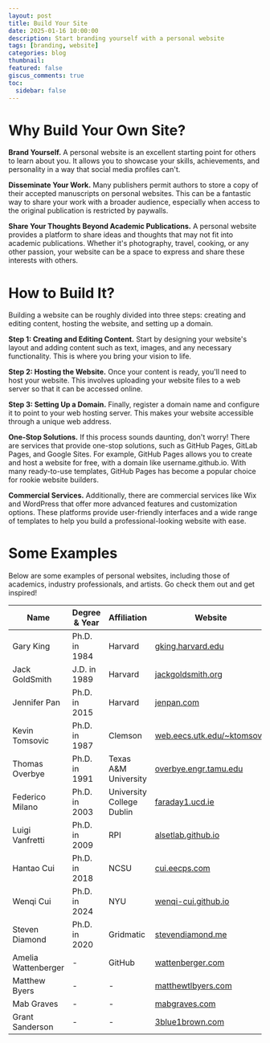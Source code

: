 ```yaml
---
layout: post
title: Build Your Site
date: 2025-01-16 10:00:00
description: Start branding yourself with a personal website
tags: [branding, website]
categories: blog
thumbnail:
featured: false
giscus_comments: true
toc:
  sidebar: false
---
```


# Why Build Your Own Site?

**Brand Yourself.**
A personal website is an excellent starting point for others to learn about you. It allows you to showcase your skills, achievements, and personality in a way that social media profiles can't.

**Disseminate Your Work.**
Many publishers permit authors to store a copy of their accepted manuscripts on personal websites. This can be a fantastic way to share your work with a broader audience, especially when access to the original publication is restricted by paywalls.

**Share Your Thoughts Beyond Academic Publications.**
A personal website provides a platform to share ideas and thoughts that may not fit into academic publications. Whether it's photography, travel, cooking, or any other passion, your website can be a space to express and share these interests with others.

# How to Build It?

Building a website can be roughly divided into three steps: creating and editing content, hosting the website, and setting up a domain.

**Step 1: Creating and Editing Content.**
Start by designing your website's layout and adding content such as text, images, and any necessary functionality. This is where you bring your vision to life.

**Step 2: Hosting the Website.**
Once your content is ready, you'll need to host your website. This involves uploading your website files to a web server so that it can be accessed online.

**Step 3: Setting Up a Domain.**
Finally, register a domain name and configure it to point to your web hosting server. This makes your website accessible through a unique web address.

**One-Stop Solutions.**
If this process sounds daunting, don't worry! There are services that provide one-stop solutions, such as GitHub Pages, GitLab Pages, and Google Sites. For example, GitHub Pages allows you to create and host a website for free, with a domain like username.github.io. With many ready-to-use templates, GitHub Pages has become a popular choice for rookie website builders.

**Commercial Services.**
Additionally, there are commercial services like Wix and WordPress that offer more advanced features and customization options. These platforms provide user-friendly interfaces and a wide range of templates to help you build a professional-looking website with ease.

# Some Examples

Below are some examples of personal websites, including those of academics, industry professionals, and artists. Go check them out and get inspired!

| Name                | Degree & Year | Affiliation               | Website                                                           |
| ------------------- | ------------- | ------------------------- | ----------------------------------------------------------------- |
| Gary King           | Ph.D. in 1984 | Harvard                   | [gking.harvard.edu](http://gking.harvard.edu)                     |
| Jack GoldSmith      | J.D. in 1989  | Harvard                   | [jackgoldsmith.org](http://jackgoldsmith.org)                     |
| Jennifer Pan        | Ph.D. in 2015 | Harvard                   | [jenpan.com](http://jenpan.com)                                   |
| Kevin Tomsovic      | Ph.D. in 1987 | Clemson                   | [web.eecs.utk.edu/~ktomsovi/](http://web.eecs.utk.edu/~ktomsovi/) |
| Thomas Overbye      | Ph.D. in 1991 | Texas A&M University      | [overbye.engr.tamu.edu](http://overbye.engr.tamu.edu)             |
| Federico Milano     | Ph.D. in 2003 | University College Dublin | [faraday1.ucd.ie](http://faraday1.ucd.ie)                         |
| Luigi Vanfretti     | Ph.D. in 2009 | RPI                       | [alsetlab.github.io](http://alsetlab.github.io)                   |
| Hantao Cui          | Ph.D. in 2018 | NCSU                      | [cui.eecps.com](http://cui.eecps.com)                             |
| Wenqi Cui           | Ph.D. in 2024 | NYU                       | [wenqi-cui.github.io](http://wenqi-cui.github.io)                 |
| Steven Diamond      | Ph.D. in 2020 | Gridmatic                 | [stevendiamond.me](http://stevendiamond.me)                       |
| Amelia Wattenberger | -             | GitHub                    | [wattenberger.com](http://wattenberger.com)                       |
| Matthew Byers       | -             | -                         | [matthewtlbyers.com](http://matthewtlbyers.com)                   |
| Mab Graves          | -             | -                         | [mabgraves.com](http://mabgraves.com)                             |
| Grant Sanderson     | -             | -                         | [3blue1brown.com](http://3blue1brown.com)                         |
